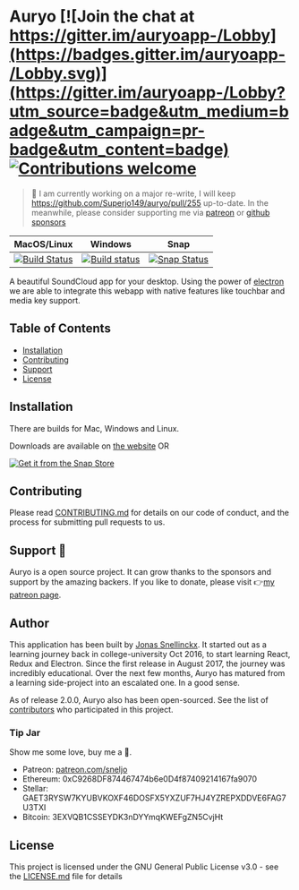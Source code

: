 # Auryo [![Join the chat at https://gitter.im/auryoapp-/Lobby](https://badges.gitter.im/auryoapp-/Lobby.svg)](https://gitter.im/auryoapp-/Lobby?utm_source=badge&utm_medium=badge&utm_campaign=pr-badge&utm_content=badge) [![Contributions welcome](https://img.shields.io/badge/Contributions-welcome-blue.svg)](https://github.com/Superjo149/auryo/issues)


> 🚨 I am currently working on a major re-write, I will keep https://github.com/Superjo149/auryo/pull/255 up-to-date. In the meanwhile, please consider supporting me via [patreon](https://www.patreon.com/sneljo) or [github sponsors](https://github.com/sponsors/Superjo149)


|MacOS/Linux|Windows|Snap|
|-----------|-------|----|
|[![Build Status](https://travis-ci.org/Superjo149/auryo.svg?branch=master)](https://travis-ci.org/Superjo149/auryo)|[![Build status](https://ci.appveyor.com/api/projects/status/qrnwwqa9yvb26daa/branch/master?svg=true)](https://ci.appveyor.com/project/Superjo149/auryo/branch/master)|[![Snap Status](https://build.snapcraft.io/badge/auryo/auryo-snap.svg)](https://build.snapcraft.io/user/auryo/auryo-snap)|

A beautiful SoundCloud app for your desktop. Using the power of [electron](https://electronjs.org/) we are able to integrate this webapp with native features like touchbar and media key support.

## Table of Contents
- [Installation](#installation)
- [Contributing](#contributing)
- [Support](#support)
- [License](#license)


## Installation
There are builds for Mac, Windows and Linux.

Downloads are available on [the website](http://auryo.com#downloads) OR

[![Get it from the Snap Store](https://snapcraft.io/static/images/badges/en/snap-store-black.svg)](https://snapcraft.io/auryo)

## Contributing
Please read [CONTRIBUTING.md](.github/CONTRIBUTING.md) for details on our code of conduct, and the process for submitting pull requests to us.

## Support 💪 

Auryo is a open source project. It can grow thanks to the sponsors and support by the amazing backers. If you like to donate, please visit 👉[my patreon page](https://www.patreon.com/sneljo).

## Author
This application has been built by [Jonas Snellinckx](https://www.linkedin.com/in/jonas-snellinckx). It started out as a learning journey back in college-university Oct 2016, to start learning React, Redux and Electron. Since the first release in August 2017, the journey was incredibly educational. Over the next few months, Auryo has matured from a learning side-project into an escalated one. In a good sense.

As of release 2.0.0, Auryo also has been open-sourced. See the list of [contributors](https://github.com/Superjo149/auryo/contributors) who participated in this project.

### Tip Jar
Show me some love, buy me a 🍺.
- Patreon: [patreon.com/sneljo](https://www.patreon.com/sneljo)
- Ethereum: 0xC9268DF874467474b6e0D4f87409214167fa9070
- Stellar: GAET3RYSW7KYUBVKOXF46DOSFX5YXZUF7HJ4YZREPXDDVE6FAG7U3TXI
- Bitcoin: 3EXVQB1CSSEYDK3nDYYmqKWEFgZN5CvjHt

## License
This project is licensed under the GNU General Public License v3.0 - see the [LICENSE.md](LICENSE.md) file for details


